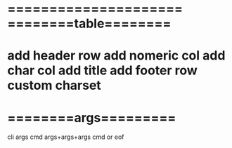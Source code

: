 =====================
========table========
=====================
add header row
add nomeric col
add char col
add title
add footer row
custom charset
=====================
========args=========
=====================
cli args
cmd args+args+args cmd or eof
